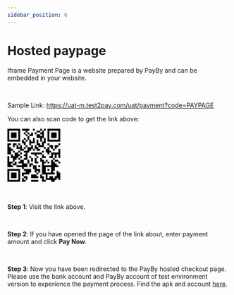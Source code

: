 ```yaml
---
sidebar_position: 6
---
```


# Hosted paypage

Iframe Payment Page is a website prepared by PayBy and can be embedded in your website. 

<br/>

Sample Link: https://uat-m.test2pay.com/uat/payment?code=PAYPAGE

You can also scan code to get the link above:

![1](./pic/demopaypage.png)

<br/>

**Step 1**: Visit the link above.

<br/>

**Step 2**: If you have opened the page of the link about, enter payment amount and click **Pay Now**.

<br/>

**Step 3**: Now you have been redirected to the PayBy hosted checkout page. Please use the bank account and PayBy account of test environment version to experience the payment process. Find the apk and account [here](/demos/testaccount).

<br/>
